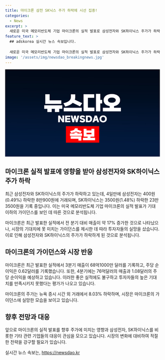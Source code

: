 ```yaml
---
title: 마이크론 삼전 SK닉스 주가 하락에 시선 집중!
categories:
  - News
excerpt: >
  새로운 미국 메모리반도체 기업 마이크론의 실적 발표로 삼성전자와 SK하이닉스 주가가 하락 중. 마이크론은 기대 이하의 실적을 발표하며 시장의 기대를 못 미친 것으로 해석되고 있음. 이는 좋은 실적에도 투자자들의 높은 기대에 못 미친 것으로 보이며, 이로 인해 삼성전자와 SK하이닉스 주가가 4일만에 하락 중이다.
feature_text: >
  ## adskorea 실시간 뉴스 속보입니다.

  새로운 미국 메모리반도체 기업 마이크론의 실적 발표로 삼성전자와 SK하이닉스 주가가 하락 중. 마이크론은 기대 이하의 실적을 발표하며 시장의 기대를 못 미친 것으로 해석되고 있음. 이는 좋은 실적에도 투자자들의 높은 기대에 못 미친 것으로 보이며, 이로 인해 삼성전자와 SK하이닉스 주가가 4일만에 하락 중이다.
image: '/assets/img/newsdao_breakingnews.jpg'
---
```


<p><img src="/assets/img/newsdao_breakingnews.jpg" alt="adskorea 속보" /></p>

<h2 data-ke-size="size26">마이크론 실적 발표에 영향을 받아 삼성전자와 SK하이닉스 주가 하락</h2>

<p data-ke-size="size16">최근 삼성전자와 SK하이닉스의 주가가 하락하고 있는데, 4일만에 삼성전자는 400원(0.49%) 하락한 8만900원에 거래되며, SK하이닉스는 3500원(1.48%) 하락한 23만3500원을 기록 중입니다. 이는 미국 메모리반도체 기업 마이크론의 실적 발표가 기대 이하의 가이던스를 보인 데 따른 것으로 분석됩니다.</p>

<p data-ke-size="size16">마이크론은 최근 발표한 실적에서 전 분기 대비 매출이 약 17% 증가한 것으로 나타났으나, 시장의 기대치에 못 미치는 가이던스를 제시한 데 따라 투자자들의 실망을 샀습니다. 이로 인해 삼성전자와 SK하이닉스의 주가가 하락하게 된 것으로 분석됩니다.</p>

<h2 data-ke-size="size26">마이크론의 가이던스와 시장 반응</h2>

<p data-ke-size="size16">마이크론은 최근 발표한 실적에서 3분기 매출이 68억1000만 달러를 기록하고, 주당 순이익은 0.62달러를 기록했습니다. 또한, 4분기에는 76억달러의 매출과 1.08달러의 주당 순이익을 예상하고 있습니다. 이러한 좋은 실적에도 불구하고 투자자들의 높은 기대치를 만족시키지 못했다는 평가가 나오고 있습니다.</p>

<p data-ke-size="size16">마이크론의 주가는 뉴욕 증시 시간 외 거래에서 8.03% 하락하며, 시장은 마이크론의 가이던스에 실망한 모습을 보이고 있습니다.</p>

<h2 data-ke-size="size26">향후 전망과 대응</h2>

<p data-ke-size="size16">앞으로 마이크론의 실적 발표를 향후 주가에 미치는 영향과 삼성전자, SK하이닉스를 비롯한 기타 관련 기업들의 대응이 관심을 모으고 있습니다. 시장의 변화에 대비하여 적절한 전략을 강구할 필요가 있습니다.</p>
실시간 뉴스 속보는, <a href="https://newsdao.kr" rel="dofollow">https://newsdao.kr</a>


